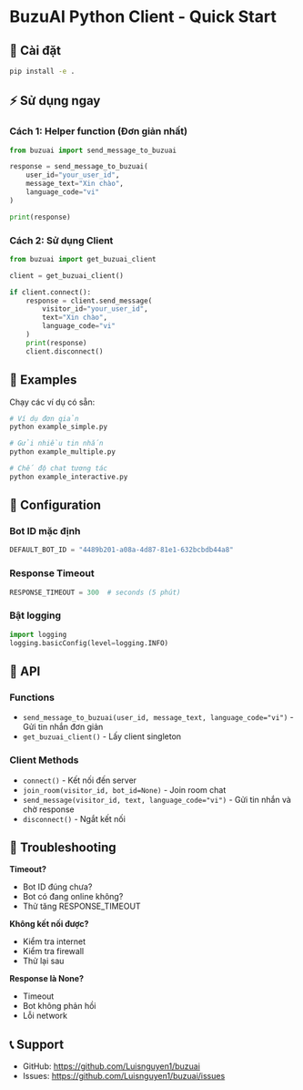 # BuzuAI Python Client - Quick Start

## 🚀 Cài đặt

```bash
pip install -e .
```

## ⚡ Sử dụng ngay

### Cách 1: Helper function (Đơn giản nhất)

```python
from buzuai import send_message_to_buzuai

response = send_message_to_buzuai(
    user_id="your_user_id",
    message_text="Xin chào",
    language_code="vi"
)

print(response)
```

### Cách 2: Sử dụng Client

```python
from buzuai import get_buzuai_client

client = get_buzuai_client()

if client.connect():
    response = client.send_message(
        visitor_id="your_user_id",
        text="Xin chào",
        language_code="vi"
    )
    print(response)
    client.disconnect()
```

## 📁 Examples

Chạy các ví dụ có sẵn:

```bash
# Ví dụ đơn giản
python example_simple.py

# Gửi nhiều tin nhắn
python example_multiple.py

# Chế độ chat tương tác
python example_interactive.py
```

## 🔧 Configuration

### Bot ID mặc định
```python
DEFAULT_BOT_ID = "4489b201-a08a-4d87-81e1-632bcbdb44a8"
```

### Response Timeout
```python
RESPONSE_TIMEOUT = 300  # seconds (5 phút)
```

### Bật logging
```python
import logging
logging.basicConfig(level=logging.INFO)
```

## 📖 API

### Functions

- `send_message_to_buzuai(user_id, message_text, language_code="vi")` - Gửi tin nhắn đơn giản
- `get_buzuai_client()` - Lấy client singleton

### Client Methods

- `connect()` - Kết nối đến server
- `join_room(visitor_id, bot_id=None)` - Join room chat
- `send_message(visitor_id, text, language_code="vi")` - Gửi tin nhắn và chờ response
- `disconnect()` - Ngắt kết nối

## 🐛 Troubleshooting

**Timeout?**
- Bot ID đúng chưa?
- Bot có đang online không?
- Thử tăng RESPONSE_TIMEOUT

**Không kết nối được?**
- Kiểm tra internet
- Kiểm tra firewall
- Thử lại sau

**Response là None?**
- Timeout
- Bot không phản hồi
- Lỗi network

## 📞 Support

- GitHub: https://github.com/Luisnguyen1/buzuai
- Issues: https://github.com/Luisnguyen1/buzuai/issues
